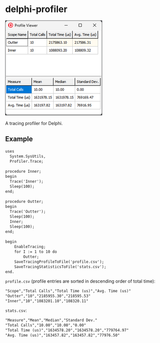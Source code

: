 # delphi-profiler

![Profile Viewer Screen](/docs/images/profile_viewer.png "Profile at the top, statistics at the bottom")

A tracing profiler for Delphi.

## Example

```delphi
uses
  System.SysUtils,
  Profiler.Trace;

procedure Inner;
begin
  Trace('Inner');
  Sleep(100);
end;

procedure Outter;
begin
  Trace('Outter');
  Sleep(100);
  Inner;
  Sleep(100);
end;

begin
    EnableTracing;
    for I := 1 to 10 do
        Outter;
    SaveTracingProfileToFile('profile.csv');
    SaveTracingStatisticsToFile('stats.csv');
end.
```

`profile.csv` (profile entries are sorted in descending order of total time):

    "Scope","Total Calls","Total Time (us)","Avg. Time (us)"
    "Outter","10","2185955.30","218595.53"
    "Inner","10","1083201.10","108320.11"

`stats.csv`:

    "Measure","Mean","Median","Standard Dev."
    "Total Calls","10.00","10.00","0.00"
    "Total Time (us)","1634578.20","1634578.20","779764.97"
    "Avg. Time (us)","163457.82","163457.82","77976.50"
